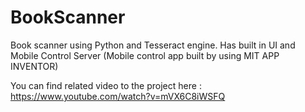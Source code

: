 # BookScanner
Book scanner using Python and Tesseract engine. Has built in UI and Mobile Control Server (Mobile control app built by using MIT APP INVENTOR)

You can find related video to the project here : 
https://www.youtube.com/watch?v=mVX6C8iWSFQ
